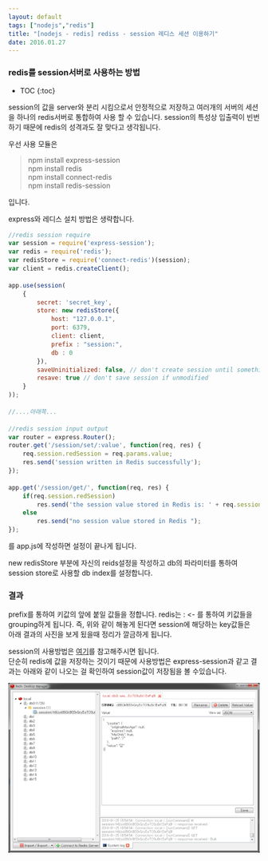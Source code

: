 ```yaml
---
layout: default
tags: ["nodejs","redis"]
title: "[nodejs - redis] rediss - session 레디스 세션 이용하기"
date: 2016.01.27
---
```


### redis를 session서버로 사용하는 방법

* TOC
{:toc}

session의 값을 server와 분리 시킴으로서 안정적으로 저장하고 여러개의 서버의 세션을 하나의 redis서버로 통합하여 사용 할 수 있습니다. session의 특성상 입출력이 빈번하기 때문에 redis의 성격과도 잘 맞다고 생각됩니다.  

우선 사용 모듈은  

> npm install express-session  
> npm install redis  
> npm install connect-redis  
> npm install redis-session  

입니다.  

express와 레디스 설치 방법은 생략합니다.

```javascript
//redis session require
var session = require('express-session');
var redis = require('redis');
var redisStore = require('connect-redis')(session);
var client = redis.createClient();

app.use(session(
    {
        secret: 'secret_key',
        store: new redisStore({
            host: "127.0.0.1",
            port: 6379,
            client: client,
            prefix : "session:",
            db : 0
        }),
        saveUninitialized: false, // don't create session until something stored,
        resave: true // don't save session if unmodified
    }
));

//....아래쪽...

//redis session input output
var router = express.Router();
router.get('/session/set/:value', function(req, res) {
    req.session.redSession = req.params.value;
    res.send('session written in Redis successfully');
});

app.get('/session/get/', function(req, res) {
    if(req.session.redSession)
        res.send('the session value stored in Redis is: ' + req.session.redSess);
    else
        res.send("no session value stored in Redis ");
});
```

를 app.js에 작성하면 설정이 끝나게 됩니다.  

new redisStore 부분에 자신의  reids설정을 작성하고 db의 파라미터를 통하여 session store로 사용할 db index를 설정합니다.  

### 결과

prefix를 통하여 키값의 앞에 붙일 값들을 정합니다. redis는 : <- 를 통하여 키값들을 grouping하게 됩니다. 즉, 위와 같이 해놓게 된다면 session에 해당하는 key값들은  
아래 결과의 사진을 보게 됬을때 정리가 깔금하게 됩니다.  

session의 사용방법은 [여기](http://mythinkg.blogspot.kr/2015_01_01_archive.html)를 참고해주시면 됩니다.  
단순히 redis에 값을 저장하는 것이기 때문에 사용방법은 express-session과 같고 결과는 아래와 같이 나오는 걸 확인하여 session값이 저장됨을 볼 수있습니다.  

![](/images/redis-session-result.png?style=centerme)  

